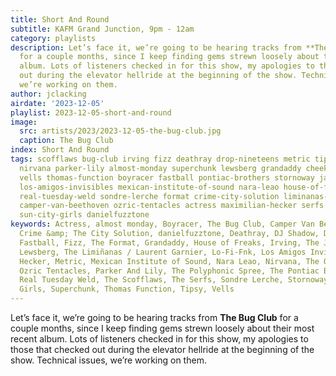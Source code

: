 ```yaml
---
title: Short And Round
subtitle: KAFM Grand Junction, 9pm - 12am
category: playlists
description: Let’s face it, we’re going to be hearing tracks from **The Bug Club**
  for a couple months, since I keep finding gems strewn loosely about their most recent
  album. Lots of listeners checked in for this show, my apologies to those that checked
  out during the elevator hellride at the beginning of the show. Technical issues,
  we’re working on them.
author: jclacking
airdate: '2023-12-05'
playlist: 2023-12-05-short-and-round
image:
  src: artists/2023/2023-12-05-the-bug-club.jpg
  caption: The Bug Club
index: Short And Round
tags: scofflaws bug-club irving fizz deathray drop-nineteens metric tipsy lo-fi-fnk
  nirvana parker-lily almost-monday superchunk lewsberg grandaddy cheekface oranges-band
  vells thomas-function boyracer fastball pontiac-brothers stornoway jazz-butcher
  los-amigos-invisibles mexican-institute-of-sound nara-leao house-of-freaks dj-shadow
  real-tuesday-weld sondre-lerche format crime-city-solution liminanas-laurent-garnier
  camper-van-beethoven ozric-tentacles actress maximilian-hecker serfs polyphonic-spree
  sun-city-girls danielfuzztone
keywords: Actress, almost monday, Boyracer, The Bug Club, Camper Van Beethoven, Cheekface,
  Crime &amp; The City Solution, danielfuzztone, Deathray, DJ Shadow, Drop Nineteens,
  Fastball, Fizz, The Format, Grandaddy, House of Freaks, Irving, The Jazz Butcher,
  Lewsberg, The Limiñanas / Laurent Garnier, Lo-Fi-Fnk, Los Amigos Invisibles, Maximilian
  Hecker, Metric, Mexican Institute of Sound, Nara Leao, Nirvana, The Oranges Band,
  Ozric Tentacles, Parker And Lily, The Polyphonic Spree, The Pontiac Brothers, The
  Real Tuesday Weld, The Scofflaws, The Serfs, Sondre Lerche, Stornoway, Sun City
  Girls, Superchunk, Thomas Function, Tipsy, Vells
---
```

Let’s face it, we’re going to be hearing tracks from **The Bug Club** for a couple months, since I keep finding gems strewn loosely about their most recent album. Lots of listeners checked in for this show, my apologies to those that checked out during the elevator hellride at the beginning of the show. Technical issues, we’re working on them.
